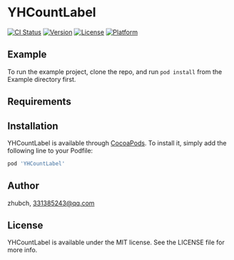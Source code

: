 # YHCountLabel

[![CI Status](https://img.shields.io/travis/zhubch/YHCountLabel.svg?style=flat)](https://travis-ci.org/zhubch/YHCountLabel)
[![Version](https://img.shields.io/cocoapods/v/YHCountLabel.svg?style=flat)](https://cocoapods.org/pods/YHCountLabel)
[![License](https://img.shields.io/cocoapods/l/YHCountLabel.svg?style=flat)](https://cocoapods.org/pods/YHCountLabel)
[![Platform](https://img.shields.io/cocoapods/p/YHCountLabel.svg?style=flat)](https://cocoapods.org/pods/YHCountLabel)

## Example

To run the example project, clone the repo, and run `pod install` from the Example directory first.

## Requirements

## Installation

YHCountLabel is available through [CocoaPods](https://cocoapods.org). To install
it, simply add the following line to your Podfile:

```ruby
pod 'YHCountLabel'
```

## Author

zhubch, 331385243@qq.com

## License

YHCountLabel is available under the MIT license. See the LICENSE file for more info.
